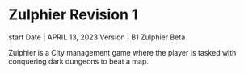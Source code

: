# Zulphier Revision 1

start Date | APRIL 13, 2023
Version | B1
Zulphier Beta

Zulphier is a City management game where the player is tasked with conquering dark dungeons to beat a map.
